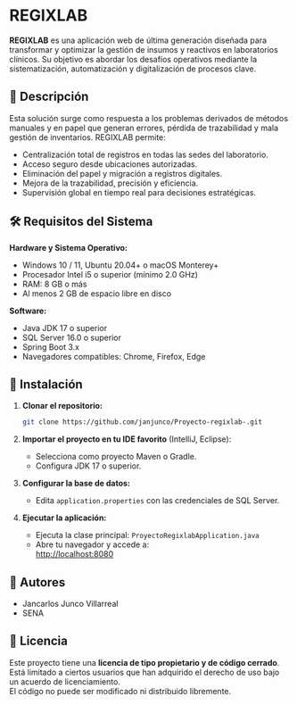 # REGIXLAB

**REGIXLAB** es una aplicación web de última generación diseñada para transformar y optimizar la gestión de insumos y reactivos en laboratorios clínicos. Su objetivo es abordar los desafíos operativos mediante la sistematización, automatización y digitalización de procesos clave.

## 📌 Descripción

Esta solución surge como respuesta a los problemas derivados de métodos manuales y en papel que generan errores, pérdida de trazabilidad y mala gestión de inventarios. REGIXLAB permite:

- Centralización total de registros en todas las sedes del laboratorio.
- Acceso seguro desde ubicaciones autorizadas.
- Eliminación del papel y migración a registros digitales.
- Mejora de la trazabilidad, precisión y eficiencia.
- Supervisión global en tiempo real para decisiones estratégicas.

## 🛠️ Requisitos del Sistema

**Hardware y Sistema Operativo:**
- Windows 10 / 11, Ubuntu 20.04+ o macOS Monterey+
- Procesador Intel i5 o superior (mínimo 2.0 GHz)
- RAM: 8 GB o más
- Al menos 2 GB de espacio libre en disco

**Software:**
- Java JDK 17 o superior
- SQL Server 16.0 o superior
- Spring Boot 3.x
- Navegadores compatibles: Chrome, Firefox, Edge

## 🚀 Instalación

1. **Clonar el repositorio:**
   ```bash
   git clone https://github.com/janjunco/Proyecto-regixlab-.git
   ```

2. **Importar el proyecto en tu IDE favorito** (IntelliJ, Eclipse):
   - Selecciona como proyecto Maven o Gradle.
   - Configura JDK 17 o superior.

3. **Configurar la base de datos:**
   - Edita `application.properties` con las credenciales de SQL Server.

4. **Ejecutar la aplicación:**
   - Ejecuta la clase principal: `ProyectoRegixlabApplication.java`
   - Abre tu navegador y accede a:  
     [http://localhost:8080](http://localhost:8080)

## 👥 Autores

- Jancarlos Junco Villarreal  
- SENA

## 📄 Licencia

Este proyecto tiene una **licencia de tipo propietario y de código cerrado**.  
Está limitado a ciertos usuarios que han adquirido el derecho de uso bajo un acuerdo de licenciamiento.  
El código no puede ser modificado ni distribuido libremente.
